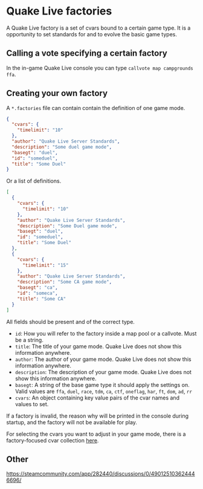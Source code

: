 # Quake Live factories

A Quake Live factory is a set of cvars bound to a certain game type. It is a opportunity to set standards for and to evolve the basic game types.

## Calling a vote specifying a certain factory

In the in-game Quake Live console you can type `callvote map campgrounds ffa`.

## Creating your own factory

A `*.factories` file can contain contain the definition of one game mode.

```json
{
  "cvars": {
    "timelimit": "10"
  },
  "author": "Quake Live Server Standards",
  "description": "Some duel game mode",
  "basegt": "duel",
  "id": "someduel",
  "title": "Some Duel"
}
```

Or a list of definitions.

```json
[
  {
    "cvars": {
      "timelimit": "10"
    },
    "author": "Quake Live Server Standards",
    "description": "Some Duel game mode",
    "basegt": "duel",
    "id": "someduel",
    "title": "Some Duel"
  },
  {
    "cvars": {
      "timelimit": "15"
    },
    "author": "Quake Live Server Standards",
    "description": "Some CA game mode",
    "basegt": "ca",
    "id": "someca",
    "title": "Some CA"
  }
]
```

All fields should be present and of the correct type.

- `id`: How you will refer to the factory inside a map pool or a callvote. Must be a string.
- `title`: The title of your game mode. Quake Live does not show this information anywhere.
- `author`: The author of your game mode. Quake Live does not show this information anywhere.
- `description`: The description of your game mode. Quake Live does not show this information anywhere.
- `basegt`: A string of the base game type it should apply the settings on. Valid values are `ffa`, `duel`, `race`, `tdm`, `ca`, `ctf`, `oneflag`, `har`, `ft`, `dom`, `ad`, `rr`
- `cvars`: An object containing key value pairs of the cvar names and values to set.

If a factory is invalid, the reason why will be printed in the console during startup, and the factory will not be available for play.

For selecting the cvars you want to adjust in your game mode, there is a factory-focused cvar collection [here](https://github.com/quakelive-server-standards/server-standards/blob/master/factories/cvars.md).

## Other

https://steamcommunity.com/app/282440/discussions/0/490125103624446696/